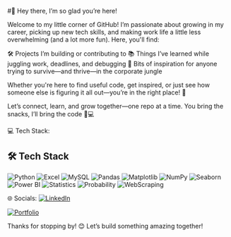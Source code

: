 #🌸 Hey there, I’m so glad you’re here!

Welcome to my little corner of GitHub!
I’m passionate about growing in my career, picking up new tech skills, and making work life a little less overwhelming (and a lot more fun). Here, you'll find:

🛠️ Projects I’m building or contributing to
📚 Things I’ve learned while juggling work, deadlines, and debugging
🌱 Bits of inspiration for anyone trying to survive—and thrive—in the corporate jungle

Whether you're here to find useful code, get inspired, or just see how someone else is figuring it all out—you’re in the right place! 🫶

Let’s connect, learn, and grow together—one repo at a time.
You bring the snacks, I’ll bring the code 🍪💻

💻 Tech Stack:
## 🛠️ Tech Stack

![Python](https://img.shields.io/badge/python-3776AB?style=for-the-badge&logo=python&logoColor=white)
![Excel](https://img.shields.io/badge/Microsoft_Excel-217346?style=for-the-badge&logo=microsoft-excel&logoColor=white)
![MySQL](https://img.shields.io/badge/mysql-4479A1?style=for-the-badge&logo=mysql&logoColor=white)
![Pandas](https://img.shields.io/badge/pandas-150458?style=for-the-badge&logo=pandas&logoColor=white)
![Matplotlib](https://img.shields.io/badge/Matplotlib-ffffff?style=for-the-badge&logo=matplotlib&logoColor=black)
![NumPy](https://img.shields.io/badge/numpy-013243?style=for-the-badge&logo=numpy&logoColor=white)
![Seaborn](https://img.shields.io/badge/Seaborn-3776AB?style=for-the-badge&logo=python&logoColor=white)
![Power BI](https://img.shields.io/badge/power%20bi-F2C811?style=for-the-badge&logo=powerbi&logoColor=black)
![Statistics](https://img.shields.io/badge/Statistics-1E90FF?style=for-the-badge)
![Probability](https://img.shields.io/badge/Probability-FF69B4?style=for-the-badge)
![WebScraping](https://img.shields.io/badge/Scrapy-000000?style=for-the-badge&logo=python&logoColor=white)


🌐 Socials:
[![LinkedIn](https://img.shields.io/badge/LinkedIn-Connect-blue?logo=linkedin)](www.linkedin.com/in/pranalipawaroffical)

[![Portfolio](https://img.shields.io/badge/Portfolio-Click_Here-orange?style=for-the-badge&logo=Firefox&logoColor=white)](https://PranaliPawar11722.github.io/pranali_pawar_portfolio/)

Thanks for stopping by! 😊 Let’s build something amazing together!

